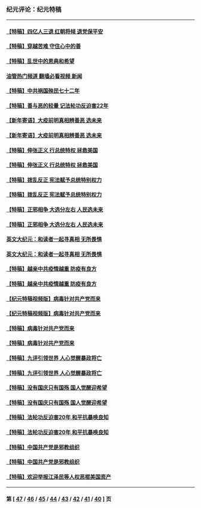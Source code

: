 ### 纪元评论：纪元特稿
---
#### [【特稿】四亿人三退 红朝将倾 退党保平安](../../pages/nsc424/n13794378.md?11040330) 
#### [【特稿】穿越苦难 守住心中的善](../../pages/nsc424/n13784979.md?11040330) 
#### [【特稿】乱世中的恩典和希望](../../pages/nsc424/n13734687.md?11040330) 
#### [油管热门频道 翻墙必看视频 新闻](ok?11040330)
#### [【特稿】中共祸国殃民七十二年](../../pages/nsc424/n13272607.md?11040330) 
#### [【特稿】善与恶的较量 记法轮功反迫害22年](../../pages/nsc424/n13086597.md?11040330) 
#### [【新年寄语】大疫前明真相辨善恶 选未来](../../pages/nsc424/n12660855.md?11040330) 
#### [【新年寄语】大疫前明真相辨善恶 选未来](../../pages/nsc424/n12660855.md?11040330) 
#### [【特稿】伸张正义 行总统特权 拯救美国](../../pages/nsc424/n12616806.md?11040330) 
#### [【特稿】伸张正义 行总统特权 拯救美国](../../pages/nsc424/n12616806.md?11040330) 
#### [【特稿】拨乱反正 宪法赋予总统特别权力](../../pages/nsc424/n12598306.md?11040330) 
#### [【特稿】拨乱反正 宪法赋予总统特别权力](../../pages/nsc424/n12598306.md?11040330) 
#### [【特稿】正邪相争 大选分左右 人民选未来](../../pages/nsc424/n12545208.md?11040330) 
#### [【特稿】正邪相争 大选分左右 人民选未来](../../pages/nsc424/n12545208.md?11040330) 
#### [英文大纪元：和读者一起寻真相 无所畏惧](../../pages/nsc424/n12542027.md?11040330) 
#### [英文大纪元：和读者一起寻真相 无所畏惧](../../pages/nsc424/n12542027.md?11040330) 
#### [【特稿】越亲中共疫情越重 防疫有良方](../../pages/nsc424/n12042989.md?11040330) 
#### [【特稿】越亲中共疫情越重 防疫有良方](../../pages/nsc424/n12042989.md?11040330) 
#### [【纪元特稿视频版】病毒针对共产党而来](../../pages/nsc424/n11977328.md?11040330) 
#### [【纪元特稿视频版】病毒针对共产党而来](../../pages/nsc424/n11977328.md?11040330) 
#### [【特稿】病毒针对共产党而来](../../pages/nsc424/n11928818.md?11040330) 
#### [【特稿】病毒针对共产党而来](../../pages/nsc424/n11928818.md?11040330) 
#### [【特稿】九评引领世界 人心觉醒暴政将亡](../../pages/nsc424/n11660496.md?11040330) 
#### [【特稿】九评引领世界 人心觉醒暴政将亡](../../pages/nsc424/n11660496.md?11040330) 
#### [【特稿】没有国庆只有国殇 国人觉醒迎希望](../../pages/nsc424/n11549354.md?11040330) 
#### [【特稿】没有国庆只有国殇 国人觉醒迎希望](../../pages/nsc424/n11549354.md?11040330) 
#### [【特稿】法轮功反迫害20年 和平抗暴唤良知](../../pages/nsc424/n11389135.md?11040330) 
#### [【特稿】法轮功反迫害20年 和平抗暴唤良知](../../pages/nsc424/n11389135.md?11040330) 
#### [【特稿】中国共产党是邪教组织](../../pages/nsc424/n11355551.md?11040330) 
#### [【特稿】中国共产党是邪教组织](../../pages/nsc424/n11355551.md?11040330) 
#### [【特稿】欢迎举报江泽民等人权恶棍美国资产](../../pages/nsc424/n11303040.md?11040330) 

---
#### 第 [ [47](./47.md?11040330) / [46](./46.md?11040330) / [45](./45.md?11040330) / [44](./44.md?11040330) / [43](./43.md?11040330) / [42](./42.md?11040330) / [41](./41.md?11040330) / [40](./40.md?11040330) ] 页
